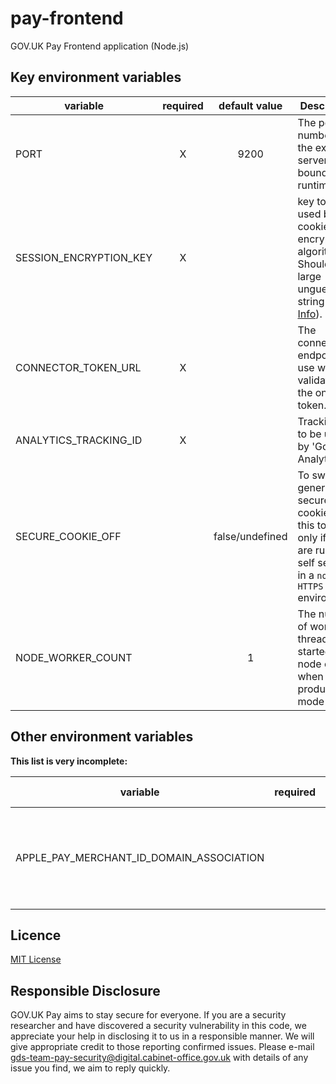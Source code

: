 # pay-frontend
GOV.UK Pay Frontend application (Node.js)

## Key environment variables

| variable                    | required | default value | Description                               |
| --------------------------- |:--------:|:-------------:| ----------------------------------------- |
| PORT                        | X | 9200 | The port number for the express server to be bound at runtime |
| SESSION_ENCRYPTION_KEY      | X |      | key to be used by the cookie encryption algorithm. Should be a large unguessable string ([More Info](https://www.npmjs.com/package/client-sessions)).  |
| CONNECTOR_TOKEN_URL         | X |      | The connector endpoint to use when validating the one time token. |
| ANALYTICS_TRACKING_ID       | X |      | Tracking ID to be used by 'Google-Analytics'. |
| SECURE_COOKIE_OFF           |   | false/undefined | To switch off generating secure cookies. Set this to `true` only if you are running self service in a `non HTTPS` environment. |
| NODE_WORKER_COUNT           |   | 1 | The number of worker threads started by node cluster when run in production mode |

## Other environment variables

**This list is very incomplete:**

| variable                                 | required | default value | Description                                                                                             |
| ---------------------------------------- |:--------:|:-------------:| ------------------------------------------------------------------------------------------------------- |
| APPLE_PAY_MERCHANT_ID_DOMAIN_ASSOCIATION |          |               | The domain validation text to serve at `/.well-known/apple-developer-merchantid-domain-association.txt` |

## Licence

[MIT License](LICENSE)

## Responsible Disclosure

GOV.UK Pay aims to stay secure for everyone. If you are a security researcher and have discovered a security vulnerability in this code, we appreciate your help in disclosing it to us in a responsible manner. We will give appropriate credit to those reporting confirmed issues. Please e-mail gds-team-pay-security@digital.cabinet-office.gov.uk with details of any issue you find, we aim to reply quickly.

